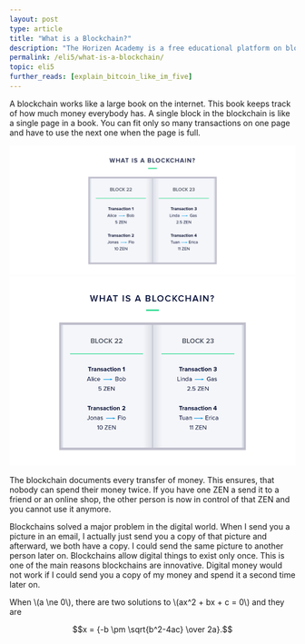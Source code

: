 ```yaml
---
layout: post
type: article
title: "What is a Blockchain?"
description: "The Horizen Academy is a free educational platform on blockchain technology, cryptocurrency, and privacy. In this article we compare a blockchain and it's blocks to a book and it's pages."
permalink: /eli5/what-is-a-blockchain/
topic: eli5
further_reads: [explain_bitcoin_like_im_five]
---
```


A blockchain works like a large book on the internet. This book keeps track of how much money everybody has. A single block in the blockchain is like a single page in a book. You can fit only so many transactions on one page and have to use the next one when the page is full.

![What is a Blockchain](/assets/post_files/eli5/what-is-a-blockchain/what_is_blockchain_D.jpg)
![What is a Blockchain](/assets/post_files/eli5/what-is-a-blockchain/what_is_blockchain_M.jpg)

The blockchain documents every transfer of money. This ensures, that nobody can spend their money twice. If you have one ZEN a send it to a friend or an online shop, the other person is now in control of that ZEN and you cannot use it anymore. 

Blockchains solved a major problem in the digital world. When I send you a picture in an email, I actually just send you a copy of that picture and afterward, we both have a copy. I could send the same picture to another person later on. Blockchains allow digital things to exist only once. This is one of the main reasons blockchains are innovative. Digital money would not work if I could send you a copy of my money and spend it a second time later on.


When \\(a \ne 0\\), there are two solutions to \\(ax^2 + bx + c = 0\\) and they are

$$x = {-b \pm \sqrt{b^2-4ac} \over 2a}.$$

